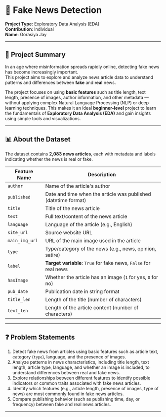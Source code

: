 # 📰 Fake News Detection

**Project Type**: Exploratory Data Analysis (EDA)  
**Contribution**: Individual  
**Name**: Gorasiya Jay

---

## 📌 Project Summary

In an age where misinformation spreads rapidly online, detecting fake news has become increasingly important.  
This project aims to explore and analyze news article data to understand patterns and differences between **fake** and **real** news.

The project focuses on using **basic features** such as title length, text length, presence of images, author information, and other metadata — without applying complex Natural Language Processing (NLP) or deep learning techniques. This makes it an ideal **beginner-level** project to learn the fundamentals of **Exploratory Data Analysis (EDA)** and gain insights using simple tools and visualizations.

---

## 📊 About the Dataset

The dataset contains **2,083 news articles**, each with metadata and labels indicating whether the news is real or fake.

| Feature Name    | Description |
|----------------|-------------|
| `author`        | Name of the article's author |
| `published`     | Date and time when the article was published (datetime format) |
| `title`         | Title of the news article |
| `text`          | Full text/content of the news article |
| `language`      | Language of the article (e.g., English) |
| `site_url`      | Source website URL |
| `main_img_url`  | URL of the main image used in the article |
| `type`          | Type/category of the news (e.g., news, opinion, satire) |
| `label`         | **Target variable**: `True` for fake news, `False` for real news |
| `hasImage`      | Whether the article has an image (`1` for yes, `0` for no) |
| `pub_date`      | Publication date in string format |
| `title_len`     | Length of the title (number of characters) |
| `text_len`      | Length of the article content (number of characters) |

---

## ❓ Problem Statements

1. Detect fake news from articles using basic features such as article text, category (`type`), language, and the presence of images.  
2. Analyze patterns in news characteristics, including title length, text length, article type, language, and whether an image is included, to understand differences between real and fake news.  
3. Explore relationships between different features to identify possible indicators or common traits associated with fake news articles.  
4. Identify which features (e.g., article length, presence of images, type of news) are most commonly found in fake news articles.  
5. Compare publishing behavior (such as publishing time, day, or frequency) between fake and real news articles.

---

